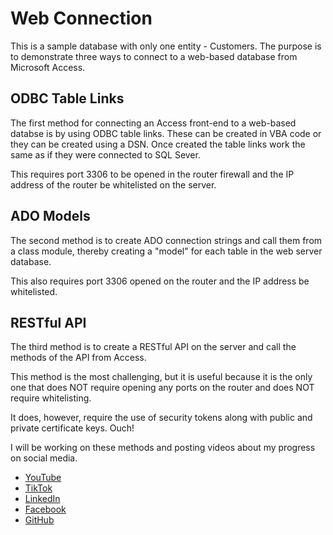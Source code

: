 # Web Connection
This is a sample database with only one entity - Customers.
The purpose is to demonstrate three ways to connect to a web-based database from Microsoft Access.

## ODBC Table Links
The first method for connecting an Access front-end to a web-based databse is by using ODBC table links.
These can be created in VBA code or they can be created using a DSN. Once created the table links work
the same as if they were connected to SQL Sever.

This requires port 3306 to be opened in the router firewall 
and the IP address of the router be whitelisted on the server.

## ADO Models
The second method is to create ADO connection strings and call them from a class module, thereby creating
a "model" for each table in the web server database.

This also requires port 3306 opened on the router and the IP address be whitelisted.

## RESTful API
The third method is to create a RESTful API on the server and call the methods of the API from Access.

This method is the most challenging, but it is useful because it is the only one that does NOT require
opening any ports on the router and does NOT require whitelisting.

It does, however, require the use of security tokens along with public and private certificate keys. Ouch!

I will be working on these methods and posting videos about my progress on social media.

* <a href="https://www.youtube.com/@prodbdevelopers" target="_blank">YouTube</a>
* <a href="https://www.tiktok.com/@prodbdevelopers" target="_blank">TikTok</a>
* <a href="(https://www.linkedin.com/company/prodbdevelopers" target="_blank">LinkedIn</a>
* <a href="(https://www.facebook.com/prodbdevelopers" target="_blank">Facebook</a>
* <a href="https://github.com/johnosmond" target="_blank">GitHub</a>